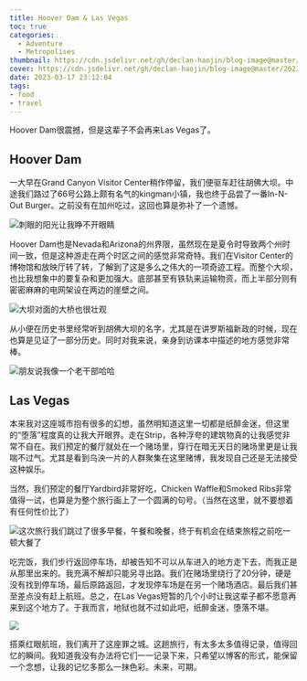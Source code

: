 ```yaml
---
title: Hoover Dam & Las Vegas
toc: true
categories:
  - Adventure
  - Metropolises
thumbnail: https://cdn.jsdelivr.net/gh/declan-haojin/blog-image@master/2023/202303260414830.webp
cover: https://cdn.jsdelivr.net/gh/declan-haojin/blog-image@master/2023/202303260414830.webp
date: 2023-03-17 23:12:04
tags:
- food
- travel
---
```


Hoover Dam很震撼，但是这辈子不会再来Las Vegas了。

<!--more-->

## Hoover Dam

一大早在Grand Canyon Visitor Center稍作停留，我们便驱车赶往胡佛大坝。中途我们路过了66号公路上颇有名气的kingman小镇，我也终于品尝了一番In-N-Out Burger。之前没有在加州吃过，这回也算是弥补了一个遗憾。

![刺眼的阳光让我睁不开眼睛](https://cdn.jsdelivr.net/gh/declan-haojin/blog-image@master/2023/202303260426815.webp)

Hoover Dam也是Nevada和Arizona的州界限，虽然现在是夏令时导致两个州时间一致，但是这种游走在两个时区之间的感觉非常奇特。我们在Visitor Center的博物馆和放映厅转了转，了解到了这是多么之伟大的一项奇迹工程。而整个大坝，也比我想象中的要复杂和更加强大。底部甚至有铁轨来运输物资，而上半部分则有密密麻麻的电网架设在两边的崖壁之间。

![大坝对面的大桥也很壮观](https://cdn.jsdelivr.net/gh/declan-haojin/blog-image@master/2023/202303260426907.webp)

从小便在历史书里经常听到胡佛大坝的名字，尤其是在讲罗斯福新政的时候，现在也算是见证了一部分历史。同时对我来说，亲身到访课本中描述的地方感觉非常棒。

![朋友说我像一个老干部哈哈](https://cdn.jsdelivr.net/gh/declan-haojin/blog-image@master/2023/202303260428149.webp)

## Las Vegas

本来我对这座城市抱有很多的幻想，虽然明知道这里一切都是纸醉金迷，但这里的“堕落”程度真的让我大开眼界。走在Strip，各种浮夸的建筑物真的让我感觉非常不自在。我们预定的餐厅就处在一个赌场里，穿行在暗无天日的赌场里更是让我喘不过气。尤其是看到乌泱一片的人群聚集在这里赌博，我发现自己还是无法接受这种娱乐。

当然，我们预定的餐厅Yardbird非常好吃，Chicken Waffle和Smoked Ribs非常值得一试，也算是为整个旅行画上了一个圆满的句号。（当然在这里，就不要想着有任何性价比了）

![这次旅行我们跳过了很多早餐，午餐和晚餐，终于有机会在结束旅程之前吃一顿大餐了](https://cdn.jsdelivr.net/gh/declan-haojin/blog-image@master/2023/202303260432863.webp)

吃完饭，我们步行返回停车场，却被告知不可以从车进入的地方走下去，而我正是从那里出来的。我充满不解却只能另寻出路。我们在赌场里绕行了20分钟，硬是没有找到停车场，最后原路返回，才发现停车场是在另一个赌场酒店。最后我们甚至差点没有赶上航班。总之，在Las Vegas短暂的几个小时让我这辈子都不愿意再来到这个地方了。于我而言，地狱也就不过如此吧，纸醉金迷，堕落不堪。

![](https://cdn.jsdelivr.net/gh/declan-haojin/blog-image@master/2023/202303260436293.webp)

搭乘红眼航班，我们离开了这座罪之城。这趟旅行，有太多太多值得记录，值得回忆的瞬间。我知道我没有办法将它们一一记录下来，只希望以博客的形式，能保留一个念想，让我的记忆多那么一抹色彩。未来，可期。

